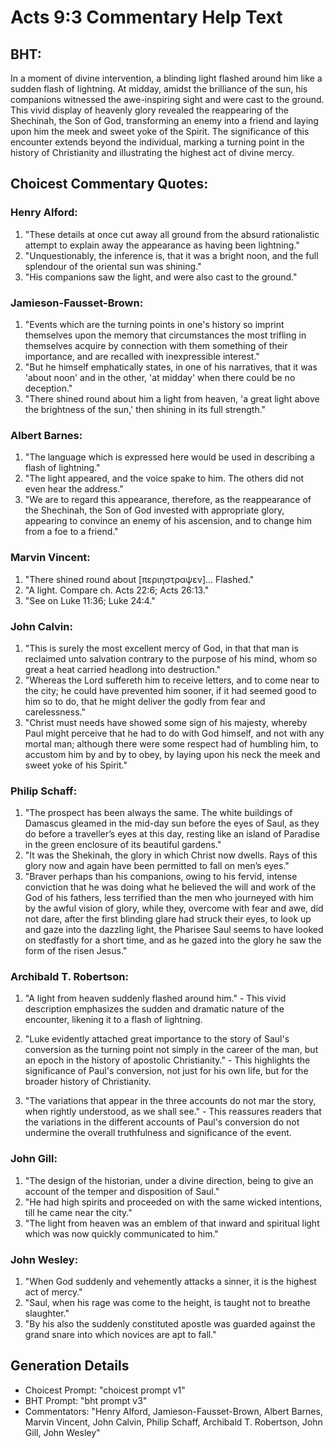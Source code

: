 # Acts 9:3 Commentary Help Text

## BHT:
In a moment of divine intervention, a blinding light flashed around him like a sudden flash of lightning. At midday, amidst the brilliance of the sun, his companions witnessed the awe-inspiring sight and were cast to the ground. This vivid display of heavenly glory revealed the reappearing of the Shechinah, the Son of God, transforming an enemy into a friend and laying upon him the meek and sweet yoke of the Spirit. The significance of this encounter extends beyond the individual, marking a turning point in the history of Christianity and illustrating the highest act of divine mercy.

## Choicest Commentary Quotes:
### Henry Alford:
1. "These details at once cut away all ground from the absurd rationalistic attempt to explain away the appearance as having been lightning." 
2. "Unquestionably, the inference is, that it was a bright noon, and the full splendour of the oriental sun was shining."
3. "His companions saw the light, and were also cast to the ground."

### Jamieson-Fausset-Brown:
1. "Events which are the turning points in one's history so imprint themselves upon the memory that circumstances the most trifling in themselves acquire by connection with them something of their importance, and are recalled with inexpressible interest."
2. "But he himself emphatically states, in one of his narratives, that it was 'about noon' and in the other, 'at midday' when there could be no deception."
3. "There shined round about him a light from heaven, 'a great light above the brightness of the sun,' then shining in its full strength."

### Albert Barnes:
1. "The language which is expressed here would be used in describing a flash of lightning."
2. "The light appeared, and the voice spake to him. The others did not even hear the address."
3. "We are to regard this appearance, therefore, as the reappearance of the Shechinah, the Son of God invested with appropriate glory, appearing to convince an enemy of his ascension, and to change him from a foe to a friend."

### Marvin Vincent:
1. "There shined round about [περιηστραψεν]... Flashed." 
2. "A light. Compare ch. Acts 22:6; Acts 26:13." 
3. "See on Luke 11:36; Luke 24:4."

### John Calvin:
1. "This is surely the most excellent mercy of God, in that that man is reclaimed unto salvation contrary to the purpose of his mind, whom so great a heat carried headlong into destruction."
2. "Whereas the Lord suffereth him to receive letters, and to come near to the city; he could have prevented him sooner, if it had seemed good to him so to do, that he might deliver the godly from fear and carelessness."
3. "Christ must needs have showed some sign of his majesty, whereby Paul might perceive that he had to do with God himself, and not with any mortal man; although there were some respect had of humbling him, to accustom him by and by to obey, by laying upon his neck the meek and sweet yoke of his Spirit."

### Philip Schaff:
1. "The prospect has been always the same. The white buildings of Damascus gleamed in the mid-day sun before the eyes of Saul, as they do before a traveller’s eyes at this day, resting like an island of Paradise in the green enclosure of its beautiful gardens."
2. "It was the Shekinah, the glory in which Christ now dwells. Rays of this glory now and again have been permitted to fall on men’s eyes."
3. "Braver perhaps than his companions, owing to his fervid, intense conviction that he was doing what he believed the will and work of the God of his fathers, less terrified than the men who journeyed with him by the awful vision of glory, while they, overcome with fear and awe, did not dare, after the first blinding glare had struck their eyes, to look up and gaze into the dazzling light, the Pharisee Saul seems to have looked on stedfastly for a short time, and as he gazed into the glory he saw the form of the risen Jesus."

### Archibald T. Robertson:
1. "A light from heaven suddenly flashed around him." - This vivid description emphasizes the sudden and dramatic nature of the encounter, likening it to a flash of lightning.

2. "Luke evidently attached great importance to the story of Saul's conversion as the turning point not simply in the career of the man, but an epoch in the history of apostolic Christianity." - This highlights the significance of Paul's conversion, not just for his own life, but for the broader history of Christianity.

3. "The variations that appear in the three accounts do not mar the story, when rightly understood, as we shall see." - This reassures readers that the variations in the different accounts of Paul's conversion do not undermine the overall truthfulness and significance of the event.

### John Gill:
1. "The design of the historian, under a divine direction, being to give an account of the temper and disposition of Saul."
2. "He had high spirits and proceeded on with the same wicked intentions, till he came near the city."
3. "The light from heaven was an emblem of that inward and spiritual light which was now quickly communicated to him."

### John Wesley:
1. "When God suddenly and vehemently attacks a sinner, it is the highest act of mercy."
2. "Saul, when his rage was come to the height, is taught not to breathe slaughter."
3. "By his also the suddenly constituted apostle was guarded against the grand snare into which novices are apt to fall."


## Generation Details
- Choicest Prompt: "choicest prompt v1"
- BHT Prompt: "bht prompt v3"
- Commentators: "Henry Alford, Jamieson-Fausset-Brown, Albert Barnes, Marvin Vincent, John Calvin, Philip Schaff, Archibald T. Robertson, John Gill, John Wesley"
